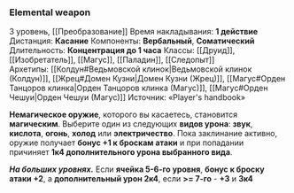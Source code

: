 ### Elemental weapon
3 уровень, [[Преобразование]]
Время накладывания: **1 действие**
Дистанция: **Касание**
Компоненты: **Вербальный**, **Соматический**
Длительность: **Концентрация до 1 часа**
Классы: [[Друид]], [[Изобретатель]], [[Магус]], [[Паладин]], [[Следопыт]]
Архетипы: [[Колдун#Ведьмовской клинок|Ведьмовской клинок (Колдун)]], [[Жрец#Домен Кузни|Домен Кузни (Жрец)]], [[Магус#Орден Танцоров клинка|Орден Танцоров клинка (Магус)]], [[Магус#Орден Чешуи|Орден Чешуи (Магус)]]
Источник: «Player's handbook»

**Немагическое оружие**, которого вы касаетесь, становится **магическим**. Выберите один из следующих **видов урона**: **звук**, **кислота**, **огонь**, **холод** или **электричество**. Пока заклинание активно, оружие получает **бонус +1 к броскам атаки** и при попадании причиняет **1к4 дополнительного урона выбранного вида**.

**_На больших уровнях._** Если **ячейка 5-6-го уровня**, **бонус к броску атаки +2**, а **дополнительный урон 2к4**, если **>= 7-го** - **+3** и **3к4**
